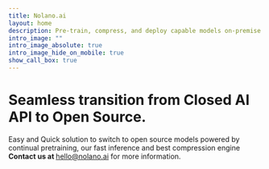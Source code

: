 ```yaml
---
title: Nolano.ai
layout: home
description: Pre-train, compress, and deploy capable models on-premise or on the cloud.
intro_image: ""
intro_image_absolute: true
intro_image_hide_on_mobile: true
show_call_box: true
---
```

# Seamless transition from Closed AI API to Open Source.
Easy and Quick solution to switch to open source models powered by continual pretraining, our fast inference and best compression engine  
<b> Contact us at </b>  [hello@nolano.ai](mailto:hello@nolano.ai) for more information.

